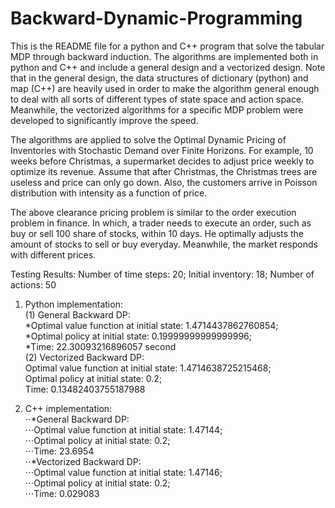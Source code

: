 # Backward-Dynamic-Programming

This is the README file for a python and C++ program that solve the tabular MDP through backward induction. The algorithms are implemented both in python and C++ and include a general design and a vectorized design. Note that in the general design, the data structures of dictionary (python) and map (C++) are heavily used in order to make the algorithm general enough to deal with all sorts of different types of state space and action space. Meanwhile, the vectorized algorithms for a specific MDP problem were developed to significantly improve the speed.

The algorithms are applied to solve the Optimal Dynamic Pricing of Inventories with Stochastic Demand over Finite Horizons. For example, 10 weeks before Christmas, a supermarket decides to adjust price weekly to optimize its revenue. Assume that after Christmas, the Christmas trees are useless and price can only go down. Also, the customers arrive in Poisson distribution with intensity as a function of price.

The above clearance pricing problem is similar to the order execution problem in finance. In which, a trader needs to execute an order, such as buy or sell 100 share of stocks, within 10 days. He optimally adjusts the amount of stocks to sell or buy everyday. Meanwhile, the market responds with different prices.

Testing Results:
Number of time steps:  20; Initial inventory:  18; Number of actions:  50

1. Python implementation:  
(1) General Backward DP:  
   *Optimal value function at initial state:  1.4714437862760854;  
   *Optimal policy at initial state:  0.19999999999999996;  
   *Time:  22.30093216896057 second  
(2) Vectorized Backward DP:  
   Optimal value function at initial state:  1.4714638725215468;  
   Optimal policy at initial state:  0.2;  
   Time:  0.13482403755187988  

2. C++ implementation:  
⋅⋅*General Backward DP:  
⋅⋅⋅Optimal value function at initial state: 1.47144;  
⋅⋅⋅Optimal policy at initial state: 0.2;  
⋅⋅⋅Time: 23.6954  
⋅⋅*Vectorized Backward DP:  
⋅⋅⋅Optimal value function at initial state: 1.47146;  
⋅⋅⋅Optimal policy at initial state: 0.2;  
⋅⋅⋅Time: 0.029083  
